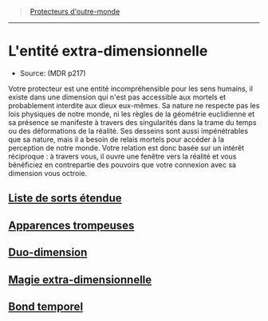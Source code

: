 ﻿---
!SubClassItem
Name: L'entité extra-dimensionnelle
Source: (MDR p217)
ParentClassId: hd_warlock.md
Id: warlock_extradimensional_hd.md#lentité-extra-dimensionnelle
RootId: warlock_extradimensional_hd.md
ParentLink: warlock_hd.md#protecteurs-doutre-monde
ParentName: Protecteurs d'outre-monde
NameLevel: 1
Attributes: {}
---
>  [Protecteurs d'outre-monde](hd_warlock_protecteurs_doutre_monde.md)

---


# L'entité extra-dimensionnelle

- Source: (MDR p217)

Votre protecteur est une entité incompréhensible pour les sens humains, il existe dans une dimension qui n'est pas accessible aux mortels et probablement interdite aux dieux eux-mêmes. Sa nature ne respecte pas les lois physiques de notre monde, ni les règles de la géométrie euclidienne et sa présence se manifeste à travers des singularités dans la trame du temps ou des déformations de la réalité. Ses desseins sont aussi impénétrables que sa nature, mais il a besoin de relais mortels pour accéder à la perception de notre monde. Votre relation est donc basée sur un intérêt réciproque : à travers vous, il ouvre une fenêtre vers la réalité et vous bénéficiez en contrepartie des pouvoirs que votre connexion avec sa dimension vous octroie.



## [Liste de sorts étendue](hd_warlock_extradimensional_liste_de_sorts_etendue.md)



## [Apparences trompeuses](hd_warlock_extradimensional_apparences_trompeuses.md)



## [Duo-dimension](hd_warlock_extradimensional_duo_dimension.md)



## [Magie extra-dimensionnelle](hd_warlock_extradimensional_magie_extra_dimensionnelle.md)



## [Bond temporel](hd_warlock_extradimensional_bond_temporel.md)

